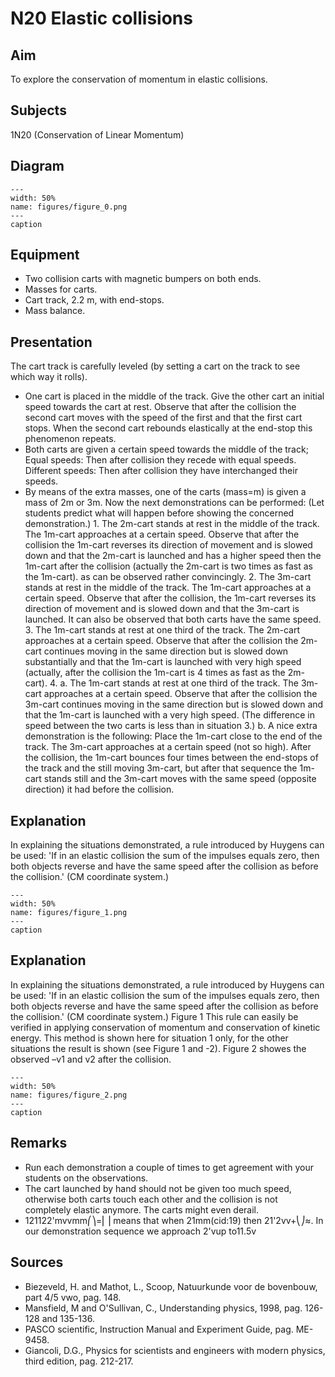 # N20 Elastic collisions 
    
  
## Aim   
 To explore the conservation of momentum in elastic collisions.    
  
## Subjects   
 1N20 (Conservation of Linear Momentum)   
  
## Diagram   
   
```{figure} figures/figure_0.png  
---  
width: 50%  
name: figures/figure_0.png  
---  
caption  
``` 
     
  
## Equipment   
 
 *  Two collision carts with magnetic bumpers on both ends. 
 *  Masses for carts. 
 *  Cart track, 2.2 m, with end-stops. 
 *  Mass balance.
      
  
## Presentation   
 The cart track is carefully leveled (by setting a cart on the track to see which way it rolls). 
 *  One cart is placed in the middle of the track. Give the other cart an initial speed towards the cart at rest. Observe that after the collision the second cart moves with the speed of the first and that the first cart stops. When the second cart rebounds elastically at the end-stop this phenomenon repeats. 
 *  Both carts are given a certain speed towards the middle of the track; Equal speeds: Then after collision they recede with equal speeds. Different speeds: Then after collision they have interchanged their speeds. 
 *  By means of the extra masses, one of the carts (mass=m) is given a mass of 2m or 3m. Now the next demonstrations can be performed: (Let students predict what will happen before showing the concerned demonstration.) 1. The 2m-cart stands at rest in the middle of the track. The 1m-cart approaches at a certain speed. Observe that after the collision the 1m-cart reverses its direction of movement and is slowed down and that the 2m-cart is launched and has a higher speed then the 1m-cart after the collision (actually the 2m-cart is two times as fast as the 1m-cart). as can be observed rather convincingly. 2. The 3m-cart stands at rest in the middle of the track. The 1m-cart approaches at a certain speed. Observe that after the collision, the 1m-cart reverses its direction of movement and is slowed down and that the 3m-cart is launched. It can also be observed that both carts have the same speed. 3. The 1m-cart stands at rest at one third of the track. The 2m-cart approaches at a certain speed. Observe that after the collision the 2m-cart continues moving in the same direction but is slowed down substantially and that the 1m-cart is launched with very high speed (actually, after the collision the 1m-cart is 4 times as fast as the 2m-cart). 4. a. The 1m-cart stands at rest at one third of the track. The 3m-cart approaches at a certain speed. Observe that after the collision the 3m-cart continues moving in the same direction but is slowed down and that the 1m-cart is launched with a very high speed. (The difference in speed between the two carts is less than in situation 3.) b. A nice extra demonstration is the following: Place the 1m-cart close to the end of the track. The 3m-cart approaches at a certain speed (not so high). After the collision, the 1m-cart bounces four times between the end-stops of the track and the still moving 3m-cart, but after that sequence the 1m-cart stands still and the 3m-cart moves with the same speed (opposite direction) it had before the collision.
     
  
## Explanation   
 In explaining the situations demonstrated, a rule introduced by Huygens can be used: 'If in an elastic collision the sum of the impulses equals zero, then both objects reverse and have the same speed after the collision as before the collision.' (CM coordinate system.)    
```{figure} figures/figure_1.png  
---  
width: 50%  
name: figures/figure_1.png  
---  
caption  
``` 
     
  
## Explanation   
 In explaining the situations demonstrated, a rule introduced by Huygens can be used: 'If in an elastic collision the sum of the impulses equals zero, then both objects reverse and have the same speed after the collision as before the collision.' (CM coordinate system.)  Figure 1  This rule can easily be verified in applying conservation of momentum and conservation of kinetic energy. This method is shown here for situation 1 only, for the other situations the result is shown (see Figure 1 and -2). Figure 2 showes the observed –v1 and v2 after the collision.     
```{figure} figures/figure_2.png  
---  
width: 50%  
name: figures/figure_2.png  
---  
caption  
``` 
      
  
## Remarks   
 
 *  Run each demonstration a couple of times to get agreement with your students on the observations. 
 *  The cart launched by hand should not be given too much speed, otherwise both carts touch each other and the collision is not completely elastic anymore. The carts might even derail.  
 *  121122'mvvmm⎛⎞=⎜⎟ means  that when 21mm(cid:19) then 21'2vv+⎝⎠≈. In our demonstration sequence we approach 2'vup
 to11.5v    
  
## Sources   
 
 *  Biezeveld, H. and Mathot, L., Scoop, Natuurkunde voor de bovenbouw, part 4/5 vwo, pag. 148. 
 *  Mansfield, M and O'Sullivan, C., Understanding physics, 1998, pag. 126-128 and 135-136. 
 *  PASCO scientific, Instruction Manual and Experiment Guide, pag. ME-9458. 
 *  Giancoli, D.G., Physics for scientists and engineers with modern physics, third edition, pag. 212-217.
  
